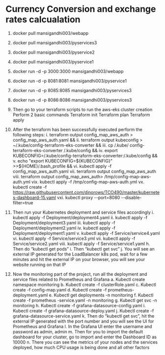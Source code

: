 # Currency Conversion and exchange rates calcualation

1. docker pull mansigandhi003/webapp

2. docker pull mansigandhi003/pyservices3

3. docker pull mansigandhi003/pyservice2

4. docker pull mansigandhi003/pyservice1

5. docker run -d -p 3000:3000 mansigandhi003/webapp

6. docker run -d -p 8081:8081 mansigandhi003/pyservice1

7. docker run -d -p 8085:8085 mansigandhi003/pyservices3

8. docker run -d -p 8086:8086 mansigandhi003/pyservices3

9. Then go to your terraform scripts to run the aws-eks cluster creation Perform 2 basic commands Terraform init Terraform plan Terraform apply

10. After the terraform has been successfully executed perform the following steps: i. terraform output config_map_aws_auth > config_map_aws_auth.yaml && ii. terraform output kubeconfig > ~/.kube/config-terraform-eks-converter && iii. cp /.kube/ config-terraform-eks-converter /.kube/config && iv. export KUBECONFIG=/.kube/config-terraform-eks-converter:/.kube/config && v. echo "export KUBECONFIG=${KUBECONFIG}" >>${HOME}/.bash_profile && vi. kubectl apply -f config_map_aws_auth.yaml vii. terraform output config_map_aws_auth viii. terraform output config_map_aws_auth> /tmp/config-map-aws-auth.yml vix. kubectl apply -f /tmp/config-map-aws-auth.yml vx. kubectl create -f https://raw.githubusercontent.com/dinorows/TCO490/master/kubernetes-dashboard-15.yaml vxi. kubectl proxy --port=8080 --disable-filter=true

11. Then run your Kubernetes deployment and service files accordingly i. kubectl apply -f Deployment/deployment4.yaml ii. kubectl apply -f Deployment/deployment3.yaml iii. kubectl apply -f Deployment/deployment2.yaml iv. kubectl apply -f Deployment/deployment1.yaml v. kubectl apply -f Service/service4.yaml vi. kubectl apply -f Service/service3.yml vii. kubectl apply -f Service/service2.yaml viii. kubectl apply -f Service/service1.yaml h. Then do “kubectl get pods” i. Then “kubectl get svc” j. You will see an external IP generated for the LoadBalancer k8s pod, wait for a few minutes and hit the external IP on your browser, you will see your website running on that IP

12. Now the monitoring part of the project, run all the deployment and service files related to Prometheus and Grafana a. Kubectl create namespace monitoring b. Kubectl create -f clusterRole.yaml c. Kubectl create -f config-map.yaml d. Kubectl create -f prometheus-deployment.yaml e. Kubectl get deployments -n monitoring f. Kubectl create -f prometheus -service.yaml -n monitoring g. Kubectl get svc -n monitoring h. Kubectl create -f grafana-datasource-config.yaml i. Kubectl create -f grafana-datasource-deploy.yaml j. Kubectl create -f grafana-datasource-service.yaml k. Then do “kubectl get svc”, hit the external IP generated with the port number and you will see the UI for Prometheus and Grafana l. In the Grafana UI enter the username and password as admin, admin m. Then for you to import the default dashboard for your cluster, go to import and enter the Dashboard ID as 10000 n. There you can see the metrics of your nodes and the services deployed, how much CPU usage is being done and all other factors
